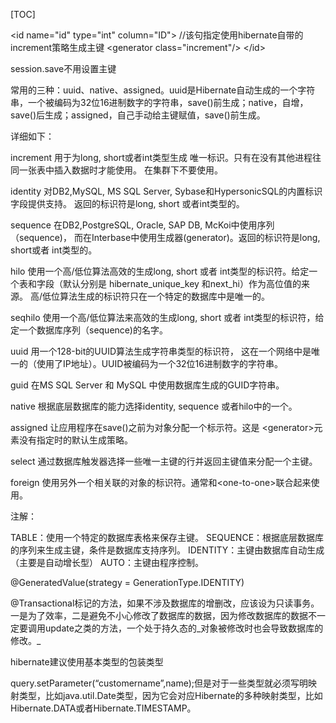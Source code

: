 [TOC]

&lt;id name="id" type="int" column="ID"&gt;
//该句指定使用hibernate自带的increment策略生成主键
&lt;generator class="increment"/&gt;
&lt;/id&gt;
 
session.save不用设置主键
 
 
 
常用的三种：uuid、native、assigned。uuid是Hibernate自动生成的一个字符串，一个被编码为32位16进制数字的字符串，save()前生成；native，自增，save()后生成；assigned，自己手动给主键赋值，save()前生成。
 
详细如下：
 
increment
用于为long, short或者int类型生成 唯一标识。只有在没有其他进程往同一张表中插入数据时才能使用。 在集群下不要使用。
 
identity
对DB2,MySQL, MS SQL Server, Sybase和HypersonicSQL的内置标识字段提供支持。 返回的标识符是long, short 或者int类型的。
 
sequence
在DB2,PostgreSQL, Oracle, SAP DB, McKoi中使用序列（sequence)， 而在Interbase中使用生成器(generator)。返回的标识符是long, short或者 int类型的。
 
hilo
使用一个高/低位算法高效的生成long, short 或者 int类型的标识符。给定一个表和字段（默认分别是 hibernate_unique_key 和next_hi）作为高位值的来源。 高/低位算法生成的标识符只在一个特定的数据库中是唯一的。
 
seqhilo
使用一个高/低位算法来高效的生成long, short 或者 int类型的标识符，给定一个数据库序列（sequence)的名字。
 
uuid
用一个128-bit的UUID算法生成字符串类型的标识符， 这在一个网络中是唯一的（使用了IP地址）。UUID被编码为一个32位16进制数字的字符串。
 
guid
在MS SQL Server 和 MySQL 中使用数据库生成的GUID字符串。
 
native
根据底层数据库的能力选择identity, sequence 或者hilo中的一个。
 
assigned
让应用程序在save()之前为对象分配一个标示符。这是 &lt;generator&gt;元素没有指定时的默认生成策略。
 
select
通过数据库触发器选择一些唯一主键的行并返回主键值来分配一个主键。
 
foreign
使用另外一个相关联的对象的标识符。通常和&lt;one-to-one&gt;联合起来使用。
 
 
 
注解：
 
TABLE：使用一个特定的数据库表格来保存主键。
SEQUENCE：根据底层数据库的序列来生成主键，条件是数据库支持序列。
IDENTITY：主键由数据库自动生成（主要是自动增长型）
AUTO：主键由程序控制。
 
@GeneratedValue(strategy = GenerationType.IDENTITY)
 
 
 
@Transactional标记的方法，如果不涉及数据库的增删改，应该设为只读事务。一是为了效率，二是避免不小心修改了数据库的数据，因为修改数据库的数据不一定要调用update之类的方法，一个处于持久态的_对象被修改时也会导致数据库的修改。_
 
 
 
hibernate建议使用基本类型的包装类型
 
 
 
query.setParameter(“customername”,name);但是对于一些类型就必须写明映射类型，比如java.util.Date类型，因为它会对应Hibernate的多种映射类型，比如Hibernate.DATA或者Hibernate.TIMESTAMP。